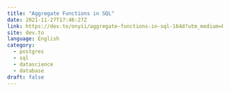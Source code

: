 ```yaml
---
title: "Aggregate Functions in SQL"
date: 2021-11-27T17:46:27Z
link: https://dev.to/onyii/aggregate-functions-in-sql-164d?utm_medium=RSS&utm_source=news.12bit.vn
site: dev.to
language: English
category:
  - postgres
  - sql
  - datascience
  - database
draft: false
---
```


